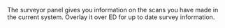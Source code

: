 The surveyor panel gives you information on the scans you have made in the current system. Overlay it over ED for up to date survey information.